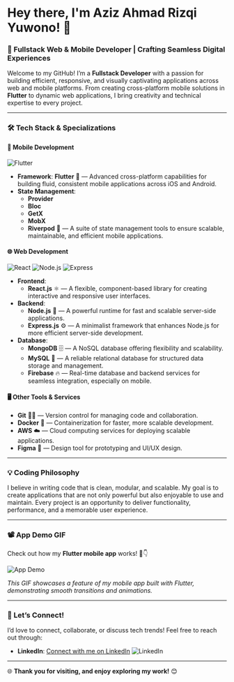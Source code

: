 # Hey there, I'm Aziz Ahmad Rizqi Yuwono! 👋

### 🚀 Fullstack Web & Mobile Developer | Crafting Seamless Digital Experiences

Welcome to my GitHub! I’m a **Fullstack Developer** with a passion for building efficient, responsive, and visually captivating applications across web and mobile platforms. From creating cross-platform mobile solutions in **Flutter** to dynamic web applications, I bring creativity and technical expertise to every project.

---

### 🛠️ Tech Stack & Specializations

#### **📱 Mobile Development**
![Flutter](https://img.shields.io/badge/Flutter-02569B?style=for-the-badge&logo=flutter&logoColor=white)
- **Framework**: **Flutter** 💙 — Advanced cross-platform capabilities for building fluid, consistent mobile applications across iOS and Android.
- **State Management**:
  - **Provider**
  - **Bloc**
  - **GetX**
  - **MobX**
  - **Riverpod** 🔄 — A suite of state management tools to ensure scalable, maintainable, and efficient mobile applications.

#### **🌐 Web Development**
![React](https://img.shields.io/badge/React-61DAFB?style=for-the-badge&logo=react&logoColor=black)
![Node.js](https://img.shields.io/badge/Node.js-339933?style=for-the-badge&logo=node.js&logoColor=white)
![Express](https://img.shields.io/badge/Express-000000?style=for-the-badge&logo=express&logoColor=white)
- **Frontend**:
  - **React.js** ⚛️ — A flexible, component-based library for creating interactive and responsive user interfaces.
- **Backend**:
  - **Node.js** 🚀 — A powerful runtime for fast and scalable server-side applications.
  - **Express.js** ⚙️ — A minimalist framework that enhances Node.js for more efficient server-side development.
- **Database**:
  - **MongoDB** 🗄️ — A NoSQL database offering flexibility and scalability.
  - **MySQL** 💾 — A reliable relational database for structured data storage and management.
  - **Firebase** 🔥 — Real-time database and backend services for seamless integration, especially on mobile.

#### **🖥️ Other Tools & Services**
- **Git** 🦸‍♂️ — Version control for managing code and collaboration.
- **Docker** 🐳 — Containerization for faster, more scalable development.
- **AWS** ☁️ — Cloud computing services for deploying scalable applications.
- **Figma** 🎨 — Design tool for prototyping and UI/UX design.

---

### 💡 Coding Philosophy
I believe in writing code that is clean, modular, and scalable. My goal is to create applications that are not only powerful but also enjoyable to use and maintain. Every project is an opportunity to deliver functionality, performance, and a memorable user experience.

---

### 📽️ App Demo GIF

Check out how my **Flutter mobile app** works! 🎥👇

![App Demo](https://media.giphy.com/media/your-app-demo-gif-id/giphy.gif)

*This GIF showcases a feature of my mobile app built with Flutter, demonstrating smooth transitions and animations.*

---

### 🤝 Let’s Connect!
I’d love to connect, collaborate, or discuss tech trends! Feel free to reach out through:

- **LinkedIn**: [Connect with me on LinkedIn](https://www.linkedin.com/in/aziz-yuwono-6a354b21a/) ![LinkedIn](https://img.shields.io/badge/LinkedIn-0077B5?style=for-the-badge&logo=linkedin&logoColor=white)

---

🌐 **Thank you for visiting, and enjoy exploring my work!** 😊
